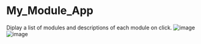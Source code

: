 # My_Module_App
Diplay a list of modules and descriptions of each module on click.
![image](https://user-images.githubusercontent.com/87350108/169295538-df3ca0eb-92ad-4469-8b96-bd66d7b6ea65.png)![image](https://user-images.githubusercontent.com/87350108/169295695-d1325cfc-bd5e-4f54-a92d-b80aca5dfb03.png)

